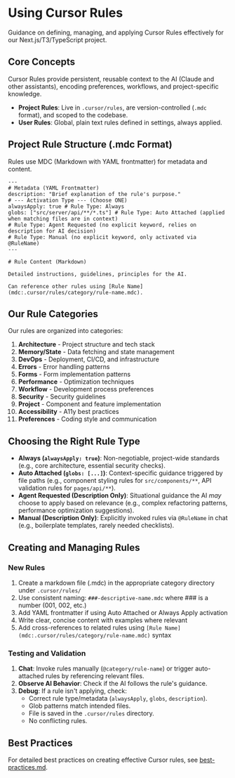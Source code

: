 # Using Cursor Rules

Guidance on defining, managing, and applying Cursor Rules effectively for our Next.js/T3/TypeScript project.

## Core Concepts

Cursor Rules provide persistent, reusable context to the AI (Claude and other assistants), encoding preferences, workflows, and project-specific knowledge.

- **Project Rules**: Live in `.cursor/rules`, are version-controlled (`.mdc` format), and scoped to the codebase.
- **User Rules**: Global, plain text rules defined in settings, always applied.

## Project Rule Structure (.mdc Format)

Rules use MDC (Markdown with YAML frontmatter) for metadata and content.

```mdc
---
# Metadata (YAML Frontmatter)
description: "Brief explanation of the rule's purpose."
# --- Activation Type --- (Choose ONE)
alwaysApply: true # Rule Type: Always
globs: ["src/server/api/**/*.ts"] # Rule Type: Auto Attached (applied when matching files are in context)
# Rule Type: Agent Requested (no explicit keyword, relies on description for AI decision)
# Rule Type: Manual (no explicit keyword, only activated via @RuleName)
---

# Rule Content (Markdown)

Detailed instructions, guidelines, principles for the AI.

Can reference other rules using [Rule Name](mdc:.cursor/rules/category/rule-name.mdc).
```

## Our Rule Categories

Our rules are organized into categories:

1. **Architecture** - Project structure and tech stack
2. **Memory/State** - Data fetching and state management
3. **DevOps** - Deployment, CI/CD, and infrastructure
4. **Errors** - Error handling patterns
5. **Forms** - Form implementation patterns
6. **Performance** - Optimization techniques
7. **Workflow** - Development process preferences
8. **Security** - Security guidelines
9. **Project** - Component and feature implementation
10. **Accessibility** - A11y best practices
11. **Preferences** - Coding style and communication

## Choosing the Right Rule Type

- **Always (`alwaysApply: true`)**: Non-negotiable, project-wide standards (e.g., core architecture, essential security checks).
- **Auto Attached (`globs: [...]`)**: Context-specific guidance triggered by file paths (e.g., component styling rules for `src/components/**`, API validation rules for `pages/api/**`).
- **Agent Requested (Description Only)**: Situational guidance the AI *may* choose to apply based on relevance (e.g., complex refactoring patterns, performance optimization suggestions).
- **Manual (Description Only)**: Explicitly invoked rules via `@RuleName` in chat (e.g., boilerplate templates, rarely needed checklists).

## Creating and Managing Rules

### New Rules

1. Create a markdown file (.mdc) in the appropriate category directory under `.cursor/rules/`
2. Use consistent naming: `###-descriptive-name.mdc` where ### is a number (001, 002, etc.)
3. Add YAML frontmatter if using Auto Attached or Always Apply activation
4. Write clear, concise content with examples where relevant
5. Add cross-references to related rules using `[Rule Name](mdc:.cursor/rules/category/rule-name.mdc)` syntax

### Testing and Validation

1. **Chat**: Invoke rules manually (`@category/rule-name`) or trigger auto-attached rules by referencing relevant files.
2. **Observe AI Behavior**: Check if the AI follows the rule's guidance.
3. **Debug**: If a rule isn't applying, check:
   - Correct rule type/metadata (`alwaysApply`, `globs`, `description`).
   - Glob patterns match intended files.
   - File is saved in the `.cursor/rules` directory.
   - No conflicting rules.

## Best Practices

For detailed best practices on creating effective Cursor rules, see [best-practices.md](mdc:.cursor/best-practices.md). 